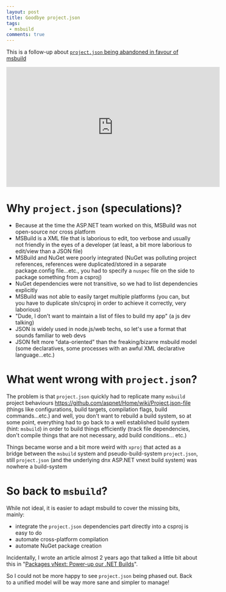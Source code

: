 ```yaml
---
layout: post
title: Goodbye project.json
tags:
 - msbuild
comments: true
---
```

This is a follow-up about [`project.json` being abandoned in favour of msbuild](https://twitter.com/xoofx/status/730223811895779328)

<iframe width="560" height="315" src="https://www.youtube.com/embed/P9HqMZviaMg?start=1713" frameborder="0" allowfullscreen></iframe>

# Why `project.json` (speculations)?

- Because at the time the ASP.NET team worked on this, MSBuild was not open-source nor cross platform
- MSBuild is a XML file that is laborious to edit, too verbose and usually not friendly in the eyes of a developer (at least, a bit more laborious to edit/view than a JSON file)
- MSBuild and NuGet were poorly integrated (NuGet was polluting project references, references were duplicated/stored in a separate package.config file...etc., you had to specify a `nuspec` file on the side to package something from a csproj)
- NuGet dependencies were not transitive, so we had to list dependencies explicitly
- MSBuild was not able to easily target multiple platforms (you can, but you have to duplicate sln/csproj in order to achieve it correctly, very laborious)
- "Dude, I don't want to maintain a list of files to build my app" (a js dev talking)
- JSON is widely used in node.js/web techs, so let's use a format that sounds familiar to web devs
- JSON felt more "data-oriented" than the freaking/bizarre msbuild model (some declaratives, some processes with an awful XML declarative language...etc.)

# What went wrong with `project.json`?

The problem is that `project.json` quickly had to replicate many `msbuild` project behaviours <https://github.com/aspnet/Home/wiki/Project.json-file> (things like configurations, build targets, compilation flags, build commands...etc.) and well, you don't want to rebuild a build system, so at some point, everything had to go back to a well established build system (hint: `msbuild`) in order to build things efficiently (track file dependencies, don't compile things that are not necessary, add build conditions... etc.)

Things became worse and a bit more weird with `xproj` that acted as a bridge between the `msbuild` system and pseudo-build-system `project.json`, still `project.json` (and the underlying dnx ASP.NET vnext build system) was nowhere a build-system

# So back to `msbuild`?

While not ideal, it is easier to adapt msbuild to cover the missing bits, mainly:

- integrate the `project.json` dependencies part directly into a csproj is easy to do
- automate cross-platform compilation
- automate NuGet package creation

Incidentally, I wrote an article almost 2 years ago that talked a little bit about this in "[Packages vNext: Power-up our .NET Builds](http://xoofx.com/blog/2014/08/13/packages-vnext-power-up-our-net-builds/)". 

So I could not be more happy to see `project.json` being phased out. Back to a unified model will be way more sane and simpler to manage!

